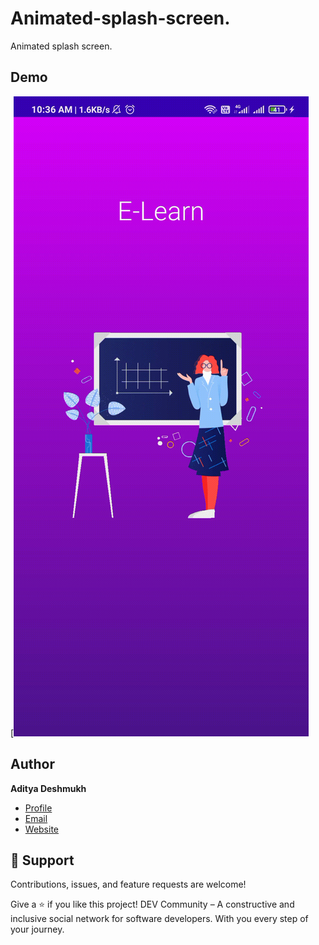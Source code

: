 # Animated-splash-screen.
Animated splash screen.
## Demo

[![Alt text for your video](https://github.com/Aditya664/Animated-splash-screen./blob/main/c5a5fc0f37e84a73314cf4123aa70e49d359cf4f.gif?raw=true)
## Author

**Aditya Deshmukh**

- [Profile](https://github.com/Aditya664 "Aditya Deshmukh")
- [Email](mailto:adityadeshmukh7350@gmail.com?subject=Hi "Hi!")
- [Website](https://aditya664.me "Welcome")

## 🤝 Support

Contributions, issues, and feature requests are welcome!

Give a ⭐️ if you like this project!
DEV Community – A constructive and inclusive social network for software developers. With you every step of your journey.

